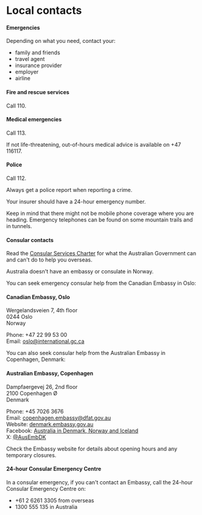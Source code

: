 # Local contacts

#### Emergencies

Depending on what you need, contact your:

* family and friends
* travel agent
* insurance provider
* employer
* airline

#### Fire and rescue services

Call 110.

#### Medical emergencies

Call 113.

If not life-threatening, out-of-hours medical advice is available on +47 116117.

#### Police

Call 112.

Always get a police report when reporting a crime.

Your insurer should have a 24-hour emergency number.

Keep in mind that there might not be mobile phone coverage where you are heading. Emergency telephones can be found on some mountain trails and in tunnels.

#### Consular contacts

Read the [Consular Services Charter](/consular-services/consular-services-charter "Consular Services Charter") for what the Australian Government can and can't do to help you overseas.

Australia doesn't have an embassy or consulate in Norway.

You can seek emergency consular help from the Canadian Embassy in Oslo:

#### Canadian Embassy, Oslo

Wergelandsveien 7, 4th floor  
0244 Oslo  
Norway  
  
Phone: +47 22 99 53 00  
Email: [oslo@international.gc.ca](mailto:oslo@international.gc.ca)

You can also seek consular help from the Australian Embassy in Copenhagen, Denmark:

#### Australian Embassy, Copenhagen

Dampfaergevej 26, 2nd floor  
2100 Copenhagen Ø  
Denmark  
  
Phone: +45 7026 3676  
Email: [copenhagen.embassy@dfat.gov.au](mailto:copenhagen.embassy@dfat.gov.au)   
Website: [denmark.embassy.gov.au](http://denmark.embassy.gov.au/)  
Facebook: [Australia in Denmark, Norway and Iceland](https://www.facebook.com/pages/Australia-in-Denmark-Norway-and-Iceland/648347365237479?ref=hl)  
X: [@AusEmbDK](https://twitter.com/ausambdk)

Check the Embassy website for details about opening hours and any temporary closures.

#### 24-hour Consular Emergency Centre

In a consular emergency, if you can't contact an Embassy, call the 24-hour Consular Emergency Centre on:

* +61 2 6261 3305 from overseas
* 1300 555 135 in Australia